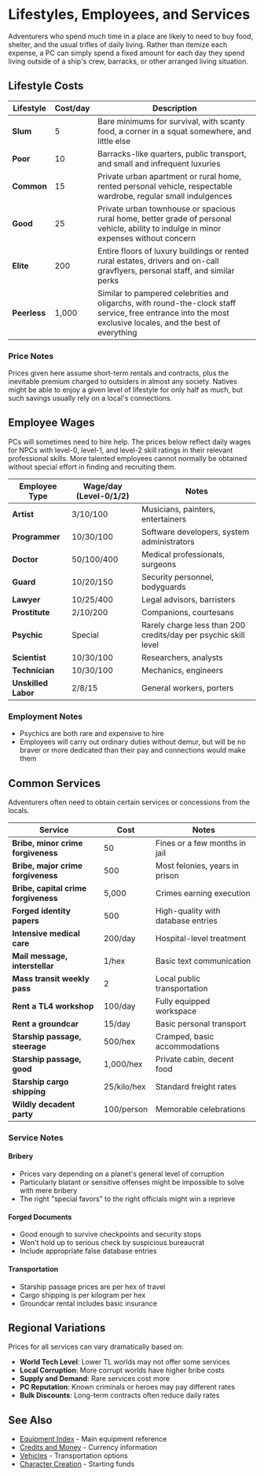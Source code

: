 # Lifestyles, Employees, and Services

Adventurers who spend much time in a place are likely to need to buy food, shelter, and the usual trifles of daily living. Rather than itemize each expense, a PC can simply spend a fixed amount for each day they spend living outside of a ship's crew, barracks, or other arranged living situation.

## Lifestyle Costs

| Lifestyle | Cost/day | Description |
|-----------|----------|-------------|
| **Slum** | 5 | Bare minimums for survival, with scanty food, a corner in a squat somewhere, and little else |
| **Poor** | 10 | Barracks-like quarters, public transport, and small and infrequent luxuries |
| **Common** | 15 | Private urban apartment or rural home, rented personal vehicle, respectable wardrobe, regular small indulgences |
| **Good** | 25 | Private urban townhouse or spacious rural home, better grade of personal vehicle, ability to indulge in minor expenses without concern |
| **Elite** | 200 | Entire floors of luxury buildings or rented rural estates, drivers and on-call gravflyers, personal staff, and similar perks |
| **Peerless** | 1,000 | Similar to pampered celebrities and oligarchs, with round-the-clock staff service, free entrance into the most exclusive locales, and the best of everything |

### Price Notes
Prices given here assume short-term rentals and contracts, plus the inevitable premium charged to outsiders in almost any society. Natives might be able to enjoy a given level of lifestyle for only half as much, but such savings usually rely on a local's connections.

## Employee Wages

PCs will sometimes need to hire help. The prices below reflect daily wages for NPCs with level-0, level-1, and level-2 skill ratings in their relevant professional skills. More talented employees cannot normally be obtained without special effort in finding and recruiting them.

| Employee Type | Wage/day (Level-0/1/2) | Notes |
|---------------|------------------------|-------|
| **Artist** | 3/10/100 | Musicians, painters, entertainers |
| **Programmer** | 10/30/100 | Software developers, system administrators |
| **Doctor** | 50/100/400 | Medical professionals, surgeons |
| **Guard** | 10/20/150 | Security personnel, bodyguards |
| **Lawyer** | 10/25/400 | Legal advisors, barristers |
| **Prostitute** | 2/10/200 | Companions, courtesans |
| **Psychic** | Special | Rarely charge less than 200 credits/day per psychic skill level |
| **Scientist** | 10/30/100 | Researchers, analysts |
| **Technician** | 10/30/100 | Mechanics, engineers |
| **Unskilled Labor** | 2/8/15 | General workers, porters |

### Employment Notes
- Psychics are both rare and expensive to hire
- Employees will carry out ordinary duties without demur, but will be no braver or more dedicated than their pay and connections would make them

## Common Services

Adventurers often need to obtain certain services or concessions from the locals.

| Service | Cost | Notes |
|---------|------|-------|
| **Bribe, minor crime forgiveness** | 50 | Fines or a few months in jail |
| **Bribe, major crime forgiveness** | 500 | Most felonies, years in prison |
| **Bribe, capital crime forgiveness** | 5,000 | Crimes earning execution |
| **Forged identity papers** | 500 | High-quality with database entries |
| **Intensive medical care** | 200/day | Hospital-level treatment |
| **Mail message, interstellar** | 1/hex | Basic text communication |
| **Mass transit weekly pass** | 2 | Local public transportation |
| **Rent a TL4 workshop** | 100/day | Fully equipped workspace |
| **Rent a groundcar** | 15/day | Basic personal transport |
| **Starship passage, steerage** | 500/hex | Cramped, basic accommodations |
| **Starship passage, good** | 1,000/hex | Private cabin, decent food |
| **Starship cargo shipping** | 25/kilo/hex | Standard freight rates |
| **Wildly decadent party** | 100/person | Memorable celebrations |

### Service Notes

#### Bribery
- Prices vary depending on a planet's general level of corruption
- Particularly blatant or sensitive offenses might be impossible to solve with mere bribery
- The right "special favors" to the right officials might win a reprieve

#### Forged Documents
- Good enough to survive checkpoints and security stops
- Won't hold up to serious check by suspicious bureaucrat
- Include appropriate false database entries

#### Transportation
- Starship passage prices are per hex of travel
- Cargo shipping is per kilogram per hex
- Groundcar rental includes basic insurance

## Regional Variations

Prices for all services can vary dramatically based on:
- **World Tech Level**: Lower TL worlds may not offer some services
- **Local Corruption**: More corrupt worlds have higher bribe costs
- **Supply and Demand**: Rare services cost more
- **PC Reputation**: Known criminals or heroes may pay different rates
- **Bulk Discounts**: Long-term contracts often reduce daily rates

## See Also
- [Equipment Index](equipment-index.md) - Main equipment reference
- [Credits and Money](credits-and-money.md) - Currency information
- [Vehicles](vehicles/) - Transportation options
- [Character Creation](../character-creation/) - Starting funds